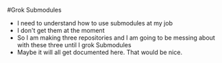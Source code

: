 #Grok Submodules
- I need to understand how to use submodules at my job
- I don't get them at the moment
- So I am making three repositories and I am going to be messing about with these three until I grok Submodules
- Maybe it will all get documented here. That would be nice.
